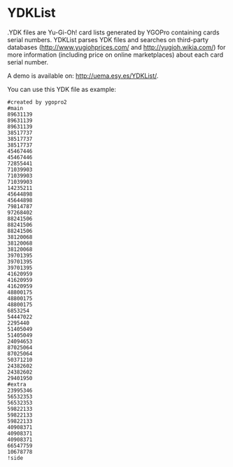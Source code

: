 # YDKList
.YDK files are Yu-Gi-Oh! card lists generated by YGOPro containing cards serial numbers.
YDKList parses YDK files and searches on third-party databases (<a href="http://www.yugiohprices.com/" target="_blank">http://www.yugiohprices.com/</a> and <a href="http://yugioh.wikia.com/" target="_blank">http://yugioh.wikia.com/</a>) for more information (including price on online marketplaces) about each card serial number.

A demo is available on: <a href="http://uema.esy.es/YDKList/" target="_blank">http://uema.esy.es/YDKList/</a>.

You can use this YDK file as example:

```
#created by ygopro2
#main
89631139
89631139
89631139
38517737
38517737
38517737
45467446
45467446
72855441
71039903
71039903
71039903
14235211
45644898
45644898
79814787
97268402
88241506
88241506
88241506
38120068
38120068
38120068
39701395
39701395
39701395
41620959
41620959
41620959
48800175
48800175
48800175
6853254
54447022
2295440
51405049
51405049
24094653
87025064
87025064
50371210
24382602
24382602
29401950
#extra
23995346
56532353
56532353
59822133
59822133
59822133
40908371
40908371
40908371
66547759
10678778
!side
```
